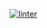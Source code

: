  [![linter](https://github.com/<liam-fletcher>/<6-05>/workflows/linter/badge.svg)](https://github.com/marketplace/actions/super-linter)
